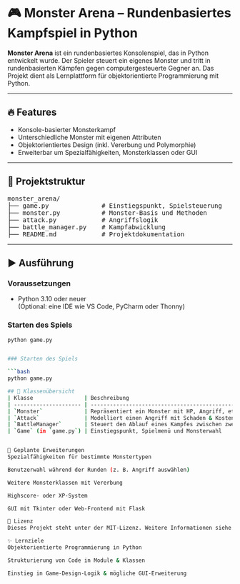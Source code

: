# 🎮 Monster Arena – Rundenbasiertes Kampfspiel in Python

**Monster Arena** ist ein rundenbasiertes Konsolenspiel, das in Python entwickelt wurde. Der Spieler steuert ein eigenes Monster und tritt in rundenbasierten Kämpfen gegen computergesteuerte Gegner an. Das Projekt dient als Lernplattform für objektorientierte Programmierung mit Python.

---

## 🔥 Features

- Konsole-basierter Monsterkampf
- Unterschiedliche Monster mit eigenen Attributen
- Objektorientiertes Design (inkl. Vererbung und Polymorphie)
- Erweiterbar um Spezialfähigkeiten, Monsterklassen oder GUI

---

## 📁 Projektstruktur

<pre>
monster_arena/
├── game.py              # Einstiegspunkt, Spielsteuerung
├── monster.py           # Monster-Basis und Methoden
├── attack.py            # Angriffslogik
├── battle_manager.py    # Kampfabwicklung
├── README.md            # Projektdokumentation
</pre>

---

## ▶️ Ausführung

### Voraussetzungen
- Python 3.10 oder neuer  
(Optional: eine IDE wie VS Code, PyCharm oder Thonny)

### Starten des Spiels

```bash
python game.py


### Starten des Spiels

```bash
python game.py

## 🧱 Klassenübersicht
| Klasse                | Beschreibung                                            |
| --------------------- | ------------------------------------------------------- |
| `Monster`             | Repräsentiert ein Monster mit HP, Angriff, etc.         |
| `Attack`              | Modelliert einen Angriff mit Schaden & Kosten           |
| `BattleManager`       | Steuert den Ablauf eines Kampfes zwischen zwei Monstern |
| `Game` (in `game.py`) | Einstiegspunkt, Spielmenü und Monsterwahl               |


🚀 Geplante Erweiterungen
Spezialfähigkeiten für bestimmte Monstertypen

Benutzerwahl während der Runden (z. B. Angriff auswählen)

Weitere Monsterklassen mit Vererbung

Highscore- oder XP-System

GUI mit Tkinter oder Web-Frontend mit Flask

📜 Lizenz
Dieses Projekt steht unter der MIT-Lizenz. Weitere Informationen siehe LICENSE.

✨ Lernziele
Objektorientierte Programmierung in Python

Strukturierung von Code in Module & Klassen

Einstieg in Game-Design-Logik & mögliche GUI-Erweiterung
